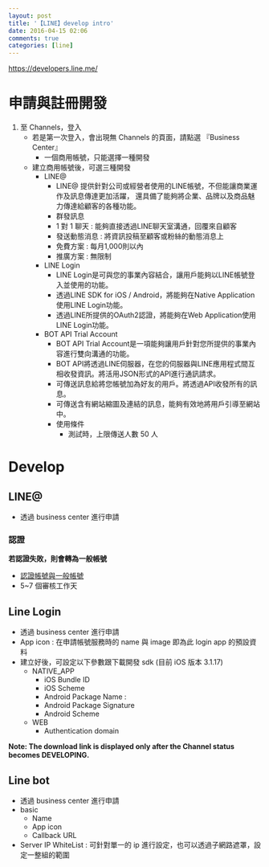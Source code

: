 ```yaml
---
layout: post
title: '【LINE】develop intro'
date: 2016-04-15 02:06
comments: true
categories: [line]
---
```

https://developers.line.me/

# 申請與註冊開發

1. 至 Channels，登入
	- 若是第一次登入，會出現無 Channels 的頁面，請點選 『Business Center』
		- 一個商用帳號，只能選擇一種開發
	- 建立商用帳號後，可選三種開發
		- LINE@
			- LINE@ 提供針對公司或經營者使用的LINE帳號，不但能讓商業運作及訊息傳達更加活躍， 還具備了能夠將企業、品牌以及商品魅力傳達給顧客的各種功能。
			- 群發訊息
			- 1 對 1 聊天 : 能夠直接透過LINE聊天室溝通，回覆來自顧客
			- 發送動態消息 : 將資訊投稿至顧客或粉絲的動態消息上
			- 免費方案 : 每月1,000則以內
			- 推廣方案 : 無限制
		- LINE Login
			- LINE Login是可與您的事業內容結合，讓用戶能夠以LINE帳號登入並使用的功能。
			- 透過LINE SDK for iOS / Android，將能夠在Native Application使用LINE Login功能。
			- 透過LINE所提供的OAuth2認證，將能夠在Web Application使用LINE Login功能。
		- BOT API Trial Account
			- BOT API Trial Account是一項能夠讓用戶針對您所提供的事業內容進行雙向溝通的功能。
			- BOT API將透過LINE伺服器，在您的伺服器與LINE應用程式間互相收發資訊。將活用JSON形式的API進行通訊請求。
			- 可傳送訊息給將您帳號加為好友的用戶。將透過API收發所有的訊息。
			- 可傳送含有網站縮圖及連結的訊息，能夠有效地將用戶引導至網站中。
			- 使用條件
				- 測試時，上限傳送人數 50 人

# Develop
## LINE@

- 透過 business center 進行申請

### 認證
**若認證失敗，則會轉為一般帳號**

- [認證帳號與一般帳號](http://at-blog.line.me/tw/archives/36225665.html)
- 5~7 個審核工作天

## Line Login

- 透過 business center 進行申請
- App icon : 在申請帳號服務時的 name 與 image 即為此 login app 的預設資料
- 建立好後，可設定以下參數跟下載開發 sdk (目前 iOS 版本 3.1.17)
	- NATIVE_APP
		- iOS Bundle ID
		- iOS Scheme
		- Android Package Name : 
		- Android Package Signature
		- Android Scheme
	- WEB
		- Authentication domain

**Note: The download link is displayed only after the Channel status becomes DEVELOPING.**

## Line bot

- 透過 business center 進行申請
- basic
	- Name
	- App icon
	- Callback URL
- Server IP WhiteList : 可針對單一的 ip 進行設定，也可以透過子網路遮罩，設定一整組的範圍
		

